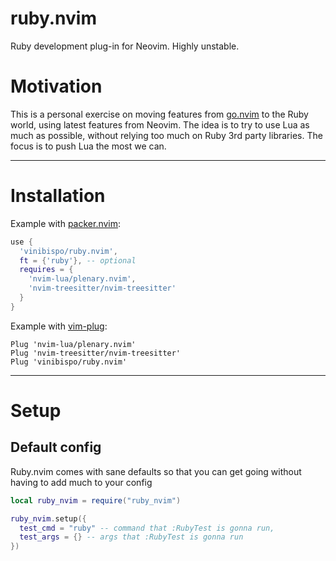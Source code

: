 # ruby.nvim

Ruby development plug-in for Neovim. Highly unstable.

# Motivation

This is a personal exercise on moving features from [go.nvim](https://github.com/ellisonleao/go.nvim) to the Ruby world, using latest features from Neovim. The idea is to try to use Lua as much as possible, without relying too much on Ruby 3rd party libraries. The focus is to push Lua the most we can.

---

# Installation

Example with [packer.nvim](https://github.com/wbthomason/packer.nvim):

```lua
use {
  'vinibispo/ruby.nvim',
  ft = {'ruby'}, -- optional
  requires = {
    'nvim-lua/plenary.nvim',
    'nvim-treesitter/nvim-treesitter'
  }
}
```

Example with [vim-plug](https://github.com/junegunn/vim-plug):

```vim
Plug 'nvim-lua/plenary.nvim'
Plug 'nvim-treesitter/nvim-treesitter'
Plug 'vinibispo/ruby.nvim'
```

---

# Setup

## Default config

Ruby.nvim comes with sane defaults so that you can get going without having to add much to your config

```lua
local ruby_nvim = require("ruby_nvim")

ruby_nvim.setup({
  test_cmd = "ruby" -- command that :RubyTest is gonna run,
  test_args = {} -- args that :RubyTest is gonna run
})
```

